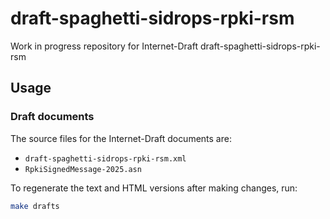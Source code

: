 # draft-spaghetti-sidrops-rpki-rsm

Work in progress repository for Internet-Draft draft-spaghetti-sidrops-rpki-rsm

## Usage

### Draft documents

The source files for the Internet-Draft documents are:

- `draft-spaghetti-sidrops-rpki-rsm.xml`
- `RpkiSignedMessage-2025.asn`

To regenerate the text and HTML versions after making changes, run:

``` sh
make drafts
```
